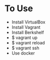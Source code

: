 # To Use
- Install VirtualBox
- Install Vagrant
- Install Berkshelf
- $ vagrant up
- $ vagrant reload
- $ vagrant ssh
- Use docker
